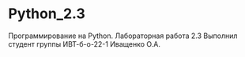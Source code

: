 # Python_2.3
Программирование на Python. Лабораторная работа 2.3
Выполнил студент группы ИВТ-б-о-22-1 Иващенко О.А.